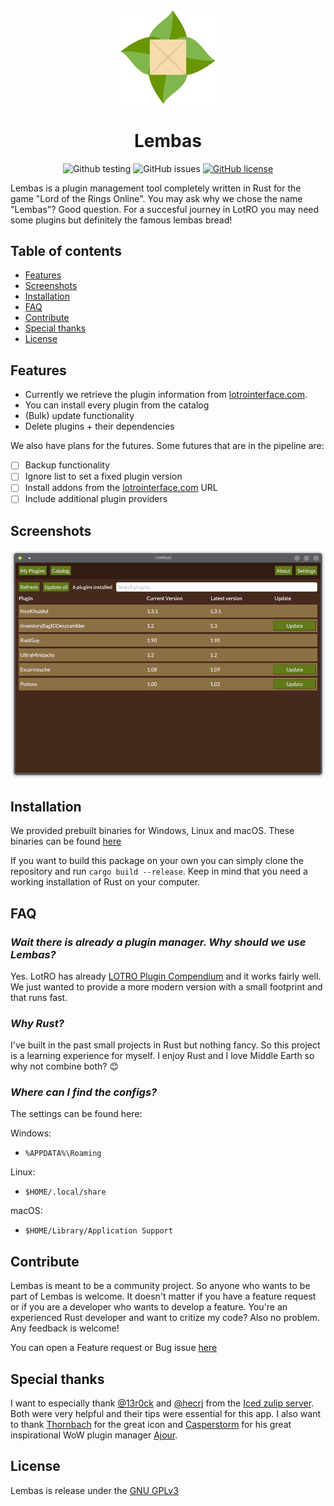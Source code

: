 <div align="center">

<img src="resources/assets/bread_light.svg" width="30%">

# Lembas

![Github testing](https://github.com/mawilms/lembas/actions/workflows/testing.yml/badge.svg)
![GitHub issues](https://img.shields.io/github/issues/mawilms/lembas)
[![GitHub license](https://img.shields.io/github/license/mawilms/lembas)](https://github.com/mawilms/lembas/blob/main/LICENSE)

</div>

Lembas is a plugin management tool completely written in Rust for the game "Lord of the Rings Online". You may ask why we chose the name "Lembas"? Good question. For a succesful journey in LotRO you may need some plugins but definitely the famous lembas bread!

## Table of contents

- [Features](#features)
- [Screenshots](#screenshots)
- [Installation](#installation)
- [FAQ](#faq)
- [Contribute](#contribute)
- [Special thanks](#special-thanks)
- [License](#license)

## Features

- Currently we retrieve the plugin information from [lotrointerface.com](https://www.lotrointerface.com/).
- You can install every plugin from the catalog
- (Bulk) update functionality
- Delete plugins + their dependencies

We also have plans for the futures. Some futures that are in the pipeline are:

- [ ] Backup functionality
- [ ] Ignore list to set a fixed plugin version
- [ ] Install addons from the [lotrointerface.com](https://www.lotrointerface.com) URL
- [ ] Include additional plugin providers

## Screenshots

![plugins_ui](./screenshots/plugins.png 'Plugins UI')

## Installation

We provided prebuilt binaries for Windows, Linux and macOS. These binaries can be found [here](https://github.com/mawilms/lembas/releases)

If you want to build this package on your own you can simply clone the repository and run `cargo build --release`. Keep in mind that you need a working installation of Rust on your computer.

## FAQ

### **_Wait there is already a plugin manager. Why should we use Lembas?_**

Yes. LotRO has already [LOTRO Plugin Compendium](https://www.lotrointerface.com/downloads/info663-LOTROPluginCompendium.html) and it works fairly well. We just wanted to provide a more modern version with a small footprint and that runs fast.

### **_Why Rust?_**

I've built in the past small projects in Rust but nothing fancy. So this project is a learning experience for myself. I enjoy Rust and I love Middle Earth so why not combine both? :blush:

### **_Where can I find the configs?_**

The settings can be found here:

Windows:

- `%APPDATA%\Roaming`

Linux:

- `$HOME/.local/share`

macOS:

- `$HOME/Library/Application Support`

## Contribute

Lembas is meant to be a community project. So anyone who wants to be part of Lembas is welcome. It doesn't matter if you have a feature request or if you are a developer who wants to develop a feature. You're an experienced Rust developer and want to critize my code? Also no problem. Any feedback is welcome!

You can open a Feature request or Bug issue [here](https://github.com/mawilms/lembas/issues/new/choose)

## Special thanks

I want to especially thank [@13r0ck](https://github.com/13r0ck) and [@hecrj](https://github.com/hecrj) from the [Iced zulip server](https://iced.zulipchat.com). Both were very helpful and their tips were essential for this app. I also want to thank [Thornbach](https://fungalmancy.netlify.app/) for the great icon and [Casperstorm](https://github.com/casperstorm) for his great inspirational WoW plugin manager [Ajour](https://github.com/ajour/ajour).

## License

Lembas is release under the [GNU GPLv3](https://github.com/mawilms/lembas/blob/main/LICENSE)

